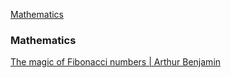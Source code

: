 [Mathematics](#mathematics)

### Mathematics
[The magic of Fibonacci numbers | Arthur Benjamin](https://www.youtube.com/watch?v=SjSHVDfXHQ4)

